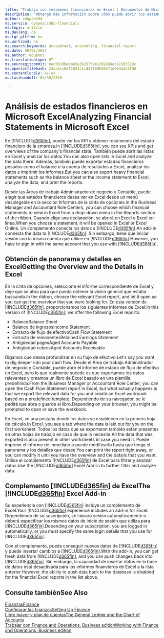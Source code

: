 ```yaml
---
title: "Trabajo con resúmenes financieras en Excel | Documentos de Microsoft"
description: "Obtenga más información sobre cómo puede abrir los estados financieros en Microsoft Excel desde Finance and Operations, Business edition para un mejor análisis."
author: edupont04
ms.service: dynamics365-financials
ms.topic: article
ms.devlang: na
ms.tgt_pltfrm: na
ms.workload: na
ms.search.keywords: accountant, accounting, financial report
ms.date: 09/01/2017
ms.author: edupont
ms.translationtype: HT
ms.sourcegitcommit: bec0619be0a65e3625759e13d2866ac615d7513c
ms.openlocfilehash: 23ac4cc6df1841c1cd37159b98e71d063a3c8f9d
ms.contentlocale: es-es
ms.lasthandoff: 01/30/2018

---
```

# <a name="analyzing-financial-statements-in-microsoft-excel"></a><span data-ttu-id="9ef4d-103">Análisis de estados financieros en Microsoft Excel</span><span class="sxs-lookup"><span data-stu-id="9ef4d-103">Analyzing Financial Statements in Microsoft Excel</span></span>
<span data-ttu-id="9ef4d-104">En [!INCLUDE[d365fin](includes/d365fin_md.md)], puede ver los KPI y obtener resúmenes del estado financiero de la empresa.</span><span class="sxs-lookup"><span data-stu-id="9ef4d-104">In [!INCLUDE[d365fin](includes/d365fin_md.md)], you can see KPIs and get overviews of the company's financial state.</span></span> <span data-ttu-id="9ef4d-105">También puede abrir las listas en Excel y analizar los datos.</span><span class="sxs-lookup"><span data-stu-id="9ef4d-105">You can also open lists in Excel and analyze the data there.</span></span> <span data-ttu-id="9ef4d-106">Además, también puede exportar estados financieros pesados como el balance o la cuenta de resultados a Excel, analizar los datos e imprimir los informes.</span><span class="sxs-lookup"><span data-stu-id="9ef4d-106">But you can also export heavy financial statements such as the balance sheet or the income statement to Excel, analyze the data, and print the reports.</span></span>  

<span data-ttu-id="9ef4d-107">Desde las Áreas de trabajo Administrador de negocio y Contable, puede elegir qué estados financieros desea ver en Excel desde un menú desplegable en la sección Informes de la cinta de opciones.</span><span class="sxs-lookup"><span data-stu-id="9ef4d-107">In the Business Manager and Accountant Role Centers, you can choose which financial statements to view in Excel from a drop-down menu in the Reports section of the ribbon.</span></span> <span data-ttu-id="9ef4d-108">Cuando elige una declaración, se abrirá en Excel o Excel en línea.</span><span class="sxs-lookup"><span data-stu-id="9ef4d-108">When you choose a statement, it will be opened in Excel or Excel Online.</span></span> <span data-ttu-id="9ef4d-109">Un complemento conecta los datos a [!INCLUDE[d365fin](includes/d365fin_md.md)].</span><span class="sxs-lookup"><span data-stu-id="9ef4d-109">An add-in connects the data to [!INCLUDE[d365fin](includes/d365fin_md.md)].</span></span> <span data-ttu-id="9ef4d-110">Sin embargo, tiene que iniciar sesión con la misma cuenta que utilice en [!INCLUDE[d365fin](includes/d365fin_md.md)].</span><span class="sxs-lookup"><span data-stu-id="9ef4d-110">However, you have to sign in with the same account that you use with [!INCLUDE[d365fin](includes/d365fin_md.md)].</span></span>  

## <a name="getting-the-overview-and-the-details-in-excel"></a><span data-ttu-id="9ef4d-111">Obtención de panorama y detalles en Excel</span><span class="sxs-lookup"><span data-stu-id="9ef4d-111">Getting the Overview and the Details in Excel</span></span>
<span data-ttu-id="9ef4d-112">En la cinta de opciones, seleccione el informe correspondiente de Excel y deje que se abra para que pueda obtener la visión general que estaba buscando.</span><span class="sxs-lookup"><span data-stu-id="9ef4d-112">In the ribbon, choose the relevant Excel report, and let it open so you can get the overview that you were looking for.</span></span> <span data-ttu-id="9ef4d-113">En esta versión de [!INCLUDE[d365fin](includes/d365fin_md.md)], proporcionamos los siguientes informes de Excel:</span><span class="sxs-lookup"><span data-stu-id="9ef4d-113">In this version of [!INCLUDE[d365fin](includes/d365fin_md.md)], we offer the following Excel reports:</span></span>

- <span data-ttu-id="9ef4d-114">Balance</span><span class="sxs-lookup"><span data-stu-id="9ef4d-114">Balance Sheet</span></span>  
- <span data-ttu-id="9ef4d-115">Balance de ingresos</span><span class="sxs-lookup"><span data-stu-id="9ef4d-115">Income Statement</span></span>  
- <span data-ttu-id="9ef4d-116">Extracto de flujo de efectivo</span><span class="sxs-lookup"><span data-stu-id="9ef4d-116">Cash Flow Statement</span></span>  
- <span data-ttu-id="9ef4d-117">Extracto de remanentes</span><span class="sxs-lookup"><span data-stu-id="9ef4d-117">Retained Earnings Statement</span></span>  
- <span data-ttu-id="9ef4d-118">Antigüedad pagos</span><span class="sxs-lookup"><span data-stu-id="9ef4d-118">Aged Accounts Payable</span></span>  
- <span data-ttu-id="9ef4d-119">Antigüedad cobros</span><span class="sxs-lookup"><span data-stu-id="9ef4d-119">Aged Accounts Receivable</span></span>  

<span data-ttu-id="9ef4d-120">Digamos que desea profundizar en su flujo de efectivo.</span><span class="sxs-lookup"><span data-stu-id="9ef4d-120">Let's say you want to dig deeper into your cash flow.</span></span> <span data-ttu-id="9ef4d-121">Desde el Área de trabajo Administrador de negocio y Contable, puede abrir el informe de estado de flujo de efectivo en Excel, pero lo que realmente sucede es que exportamos los datos relevantes y creamos un libro de Excel basado en una plantilla predefinida.</span><span class="sxs-lookup"><span data-stu-id="9ef4d-121">From the Business Manager or Accountant Role Center, you can open the Cash Flow Statement report in Excel, but what actually happens is that we export the relevant data for you and create an Excel workbook based on a predefined template.</span></span> <span data-ttu-id="9ef4d-122">Dependiendo de su navegador, se le pedirá que abra o guarde el libro.</span><span class="sxs-lookup"><span data-stu-id="9ef4d-122">Depending on your browser, you might be prompted to open or save the workbook.</span></span>  

<span data-ttu-id="9ef4d-123">En Excel, ve una pestaña donde los datos se establecen en la primera hoja de cálculo.</span><span class="sxs-lookup"><span data-stu-id="9ef4d-123">In Excel, you see a tab where the data is laid out for you on the first worksheet.</span></span> <span data-ttu-id="9ef4d-124">Todos los datos que se exportaron también están presentes en otras hojas de trabajo en caso de que lo necesite.</span><span class="sxs-lookup"><span data-stu-id="9ef4d-124">All the data that was exported is also present in other worksheets in case you need it.</span></span> <span data-ttu-id="9ef4d-125">Puede imprimir el informe de inmediato o puede modificarlo hasta que tenga el panorama y los detalles que desee.</span><span class="sxs-lookup"><span data-stu-id="9ef4d-125">You can print the report right away, or you can modify it until you have the overview and the details that you want.</span></span> <span data-ttu-id="9ef4d-126">Utilice el complemento [!INCLUDE[d365fin](includes/d365fin_md.md)] de Excel para filtrar y analizar datos.</span><span class="sxs-lookup"><span data-stu-id="9ef4d-126">Use the [!INCLUDE[d365fin](includes/d365fin_md.md)] Excel Add-in to further filter and analyze data.</span></span>  

## <a name="the-included365finincludesd365finmdmd-excel-add-in"></a><span data-ttu-id="9ef4d-127">Complemento [!INCLUDE[d365fin](includes/d365fin_md.md)] de Excel</span><span class="sxs-lookup"><span data-stu-id="9ef4d-127">The [!INCLUDE[d365fin](includes/d365fin_md.md)] Excel Add-in</span></span>
<span data-ttu-id="9ef4d-128">Su experiencia con [!INCLUDE[d365fin](includes/d365fin_md.md)] incluye un complemento de Excel.</span><span class="sxs-lookup"><span data-stu-id="9ef4d-128">Your [!INCLUDE[d365fin](includes/d365fin_md.md)] experience includes an add-in for Excel.</span></span> <span data-ttu-id="9ef4d-129">Dependiendo de su suscripción, se iniciará sesión automáticamente o deberá especificar los mismos datos de inicio de sesión que utiliza para [!INCLUDE[d365fin](includes/d365fin_md.md)].</span><span class="sxs-lookup"><span data-stu-id="9ef4d-129">Depending on your subscription, you are logged in automatically, or you must specify the same login details that you use for [!INCLUDE[d365fin](includes/d365fin_md.md)].</span></span>  

<span data-ttu-id="9ef4d-130">Con el complemento, puede conseguir nuevos datos de [!INCLUDE[d365fin](includes/d365fin_md.md)] y puede insertar cambios a [!INCLUDE[d365fin](includes/d365fin_md.md)].</span><span class="sxs-lookup"><span data-stu-id="9ef4d-130">With the add-in, you can get fresh data from [!INCLUDE[d365fin](includes/d365fin_md.md)], and you can push changes back into [!INCLUDE[d365fin](includes/d365fin_md.md)].</span></span> <span data-ttu-id="9ef4d-131">Sin embargo, la capacidad de insertar datos en la base de datos está desactivada para los informes financieros de Excel a la lista anterior.</span><span class="sxs-lookup"><span data-stu-id="9ef4d-131">However, the ability to push data back to the database is disabled for the financial Excel reports in the list above.</span></span>  

## <a name="see-also"></a><span data-ttu-id="9ef4d-132">Consulte también</span><span class="sxs-lookup"><span data-stu-id="9ef4d-132">See Also</span></span>
[<span data-ttu-id="9ef4d-133">Finanzas</span><span class="sxs-lookup"><span data-stu-id="9ef4d-133">Finance</span></span>](finance.md)  
[<span data-ttu-id="9ef4d-134">Configurar las finanzas</span><span class="sxs-lookup"><span data-stu-id="9ef4d-134">Setting Up Finance</span></span>](finance-setup-finance.md)  
[<span data-ttu-id="9ef4d-135">Libro mayor y plan de cuentas</span><span class="sxs-lookup"><span data-stu-id="9ef4d-135">The General Ledger and the Chart of Accounts</span></span>](finance-general-ledger.md)  
[<span data-ttu-id="9ef4d-136">Trabajar con Finance and Operations, Business edition</span><span class="sxs-lookup"><span data-stu-id="9ef4d-136">Working with Finance and Operations, Business edition</span></span>](ui-work-product.md)  

